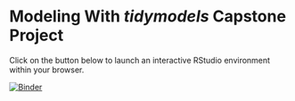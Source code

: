 # Modeling With *tidymodels* Capstone Project

Click on the button below to launch an interactive RStudio environment within your browser.

[![Binder](https://mybinder.org/badge_logo.svg)](https://mybinder.org/v2/gh/dsvancer/modeling-with-tidymodels-capstone/master?urlpath=rstudio)
